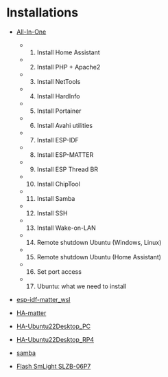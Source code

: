# Installations

- [All-In-One](All-In-One.md)  
  - 1. Install Home Assistant
  - 2. Install PHP + Apache2
  - 3. Install NetTools
  - 4. Install HardInfo
  - 5. Install Portainer
  - 6. Install Avahi utilities
  - 7. Install ESP-IDF
  - 8. Install ESP-MATTER
  - 9. Install ESP Thread BR
  - 10. Install ChipTool
  - 11. Install Samba
  - 12. Install SSH
  - 13. Install Wake-on-LAN
  - 14. Remote shutdown Ubuntu (Windows, Linux)
  - 15. Remote shutdown Ubuntu (Home Assistant)
  - 16. Set port access
  - 17. Ubuntu: what we need to install
  

- [esp-idf-matter_wsl](esp-idf-matter_wsl.md)  
  
- [HA-matter](HA-matter.md)  
  
- [HA-Ubuntu22Desktop_PC](HA-Ubuntu22Desktop_PC.md)  
  
- [HA-Ubuntu22Desktop_RP4](HA-Ubuntu22Desktop_RP4.md)  
  
- [samba](samba.md)  
  
- [Flash SmLight SLZB-06P7](smlight_slzb06p7.md)  
  